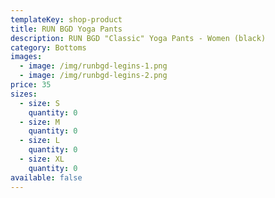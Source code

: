 ```yaml
---
templateKey: shop-product
title: RUN BGD Yoga Pants
description: RUN BGD "Classic" Yoga Pants - Women (black)
category: Bottoms
images:
  - image: /img/runbgd-legins-1.png
  - image: /img/runbgd-legins-2.png
price: 35
sizes:
  - size: S
    quantity: 0
  - size: M
    quantity: 0
  - size: L
    quantity: 0
  - size: XL
    quantity: 0
available: false
---
```

